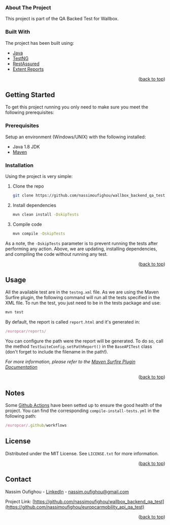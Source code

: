 <div id="top"></div>
<!-- ABOUT THE PROJECT -->

### About The Project

This project is part of the QA Backed Test for Wallbox.

### Built With

The project has been built using: 
* [Java](https://www.java.com/)
* [TestNG](https://testng.org/doc/)
* [RestAssured](https://rest-assured.io/)
* [Extent Reports](https://www.extentreports.com/)


<p align="right">(<a href="#top">back to top</a>)</p>


<!-- GETTING STARTED -->
## Getting Started

To get this project running you only need to make sure you meet the following prerequisites:

### Prerequisites

Setup an environment (Windows/UNIX) with the following installed:
* Java 1.8 JDK
* [Maven](https://maven.apache.org/install.html)

### Installation

Using the project is very simple:

1. Clone the repo
   ```sh
   git clone https://github.com/nassimoufighou/wallbox_backend_qa_test.git
   ```
2. Install dependencies
   ```sh
   mvn clean install -DskipTests
   ```
3. Compile code
   ```sh
   mvn compile -DskipTests
   ```
As a note, the <code>-DskipTests</code> parameter is to prevent running the tests after performing any action. Above, we are updating, installing dependencies, and compiling the code without running any test.

<p align="right">(<a href="#top">back to top</a>)</p>

<!-- USAGE EXAMPLES -->
## Usage
All the available test are in the <code>testng.xml</code> file. As we are using the Maven Surfire plugin, the following command will run all the tests specified in the XML file. 
To run the test, you just need to be in the tests package and use: 
   ```js
   mvn test
   ```
By default, the report is called <code>report.html</code> and it's generated in:
   ```js
/europcar/reports/
   ```
You can configure the path were the report will be generated. To do so, call the method <code>TestSuiteConfig.setPathReport()</code> in the <code>BaseAPITest</code> class (don't forget to include the filename in the path!).

_For more information, please refer to the [Maven Surfire Plugin Documentation](https://maven.apache.org/surefire/maven-surefire-plugin/)_
<p align="right">(<a href="#top">back to top</a>)</p>

<!-- LICENSE -->
## Notes
Some [Github Actions](https://github.com/features/actions) have been setted up to ensure the good health of the project. You can find the corresponding <code>compile-install-tests.yml</code>
in the following path:
   ```js
/europcar/.github/workflows
   ```

<!-- LICENSE -->
## License

Distributed under the MIT License. See `LICENSE.txt` for more information.

<p align="right">(<a href="#top">back to top</a>)</p>

<!-- CONTACT -->
## Contact

Nassim Oufighou - [LinkedIn](https://www.linkedin.com/in/nassim-oufighou/) - nassim.oufighou@gmail.com

Project Link: [https://github.com/nassimoufighou/wallbox_backend_qa_test](https://github.com/nassimoufighou/europcarmobility_api_qa_test)

<p align="right">(<a href="#top">back to top</a>)</p>
